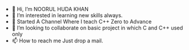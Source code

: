 - 👋 Hi, I’m NOORUL HUDA KHAN
- 👀 I’m interested in learning new skills always.
- 🌱 Started A Channel Where I teach C++ Zero to Advance
- 💞️ I’m looking to collaborate on basic project in which C and C++ used only
- 📫 How to reach me Just drop a mail.

<!---
NHKAIZEN/NHKAIZEN is a ✨ special ✨ repository because its `README.md` (this file) appears on your GitHub profile.
You can click the Preview link to take a look at your changes.
--->
